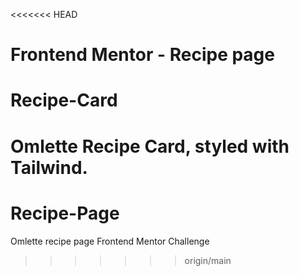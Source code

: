 <<<<<<< HEAD
# Frontend Mentor - Recipe page

# Recipe-Card

Omlette Recipe Card, styled with Tailwind.
=======
# Recipe-Page

Omlette recipe page Frontend Mentor Challenge
>>>>>>> origin/main
